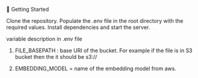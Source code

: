 🚀 Getting Started

Clone the repository.
Populate the .env file in the root directory with the required values.
Install dependencies and start the server.


variable description in .env file

1. FILE_BASEPATH : base URI of the bucket. For example if the file is in S3 bucket then the it should be s3://<bucket-name>

2. EMBEDDING_MODEL = name of the embedding model from aws.